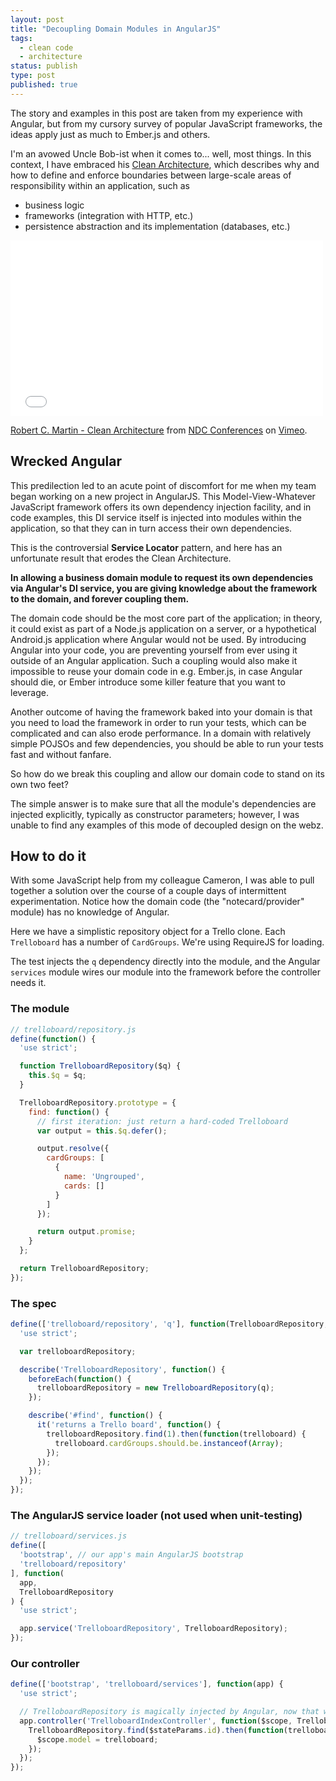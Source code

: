 ```yaml
---
layout: post
title: "Decoupling Domain Modules in AngularJS"
tags:
  - clean code
  - architecture
status: publish
type: post
published: true
---
```

The story and examples in this post are taken from my experience with Angular,
but from my cursory survey of popular JavaScript frameworks, the ideas
apply just as much to Ember.js and others.

I'm an avowed Uncle Bob-ist when it comes to... well, most things. In this
context, I have embraced his
[Clean Architecture](http://blog.8thlight.com/uncle-bob/2012/08/13/the-clean-architecture.html),
which describes why and how to
define and enforce boundaries between large-scale areas of responsibility within
an application, such as

* business logic
* frameworks (integration with HTTP, etc.)
* persistence abstraction and its implementation (databases, etc.)

<!-- more -->

<iframe src="//player.vimeo.com/video/43612849" width="500" height="281" frameborder="0" webkitallowfullscreen mozallowfullscreen allowfullscreen></iframe> <p><a href="http://vimeo.com/43612849">Robert C. Martin - Clean Architecture</a> from <a href="http://vimeo.com/ndcoslo">NDC Conferences</a> on <a href="https://vimeo.com">Vimeo</a>.</p>

## Wrecked Angular

This predilection led to an acute point of discomfort for me when my team
began working on a new project in AngularJS. This Model-View-Whatever
JavaScript framework offers its own dependency injection facility, and in code
examples, this DI service itself is injected into modules within the
application, so that they can in turn access their own dependencies.

This is the controversial **Service Locator** pattern, and here has an unfortunate
result that erodes the Clean Architecture.

**In allowing a business domain module to request its own dependencies via
Angular's DI service, you are giving knowledge about the framework to the
domain, and forever coupling them.**

The domain code should be the most core part of the application; in theory, it
could exist as part of a Node.js application on a server, or a hypothetical
Android.js application where Angular would not be used. By introducing Angular
into your code, you are preventing yourself from ever using it outside of an
Angular application. Such a coupling would also make it impossible to reuse
your domain code in e.g. Ember.js, in case Angular should die, or Ember introduce
some killer feature that you want to leverage.

Another outcome of having the framework baked into your domain is that you need
to load the framework in order to run your tests, which can be complicated and
can also erode performance. In a domain with relatively simple POJSOs and few
dependencies, you should be able to run your tests fast and without fanfare.

So how do we break this coupling and allow our domain code to stand on its own
two feet?

The simple answer is to make sure that all the module's dependencies are
injected explicitly, typically as constructor parameters; however, I was unable
to find any examples of this mode of decoupled design on the webz.

## How to do it

With some JavaScript help from my colleague Cameron, I was able to pull together
a solution over the course of a couple days of intermittent experimentation.
Notice how the domain code (the "notecard/provider" module) has no knowledge of
Angular.

Here we have a simplistic repository object for a Trello clone. Each `Trelloboard` has
a number of `CardGroups`. We're using RequireJS for loading.

The test injects the `q` dependency directly into the module, and the Angular
`services` module wires our module into the framework before the controller
needs it.

### The module

```js
// trelloboard/repository.js
define(function() {
  'use strict';

  function TrelloboardRepository($q) {
    this.$q = $q;
  }

  TrelloboardRepository.prototype = {
    find: function() {
      // first iteration: just return a hard-coded Trelloboard
      var output = this.$q.defer();

      output.resolve({
        cardGroups: [
          {
            name: 'Ungrouped',
            cards: []
          }
        ]
      });

      return output.promise;
    }
  };

  return TrelloboardRepository;
});
```

### The spec

```js
define(['trelloboard/repository', 'q'], function(TrelloboardRepository, q) {
  'use strict';

  var trelloboardRepository;

  describe('TrelloboardRepository', function() {
    beforeEach(function() {
      trelloboardRepository = new TrelloboardRepository(q);
    });

    describe('#find', function() {
      it('returns a Trello board', function() {
        trelloboardRepository.find(1).then(function(trelloboard) {
          trelloboard.cardGroups.should.be.instanceof(Array);
        });
      });
    });
  });
});
```

### The AngularJS service loader (not used when unit-testing)

```js
// trelloboard/services.js
define([
  'bootstrap', // our app's main AngularJS bootstrap
  'trelloboard/repository'
], function(
  app,
  TrelloboardRepository
) {
  'use strict';

  app.service('TrelloboardRepository', TrelloboardRepository);
});
```

### Our controller

```js
define(['bootstrap', 'trelloboard/services'], function(app) {
  'use strict';

  // TrelloboardRepository is magically injected by Angular, now that we've wired it up in trelloboard_services
  app.controller('TrelloboardIndexController', function($scope, TrelloboardRepository, $stateParams) {
    TrelloboardRepository.find($stateParams.id).then(function(trelloboard) {
      $scope.model = trelloboard;
    });
  });
});
```
